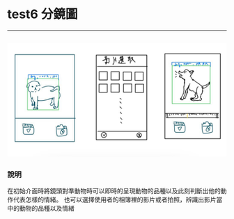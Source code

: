 # test6 分鏡圖
---
![hw6](hw6.JPG "hw6")
---
### 說明
在初始介面時將鏡頭對準動物時可以即時的呈現動物的品種以及此刻判斷出他的動作代表怎樣的情緒。
也可以選擇使用者的相簿裡的影片或者拍照，辨識出影片當中的動物的品種以及情緒

